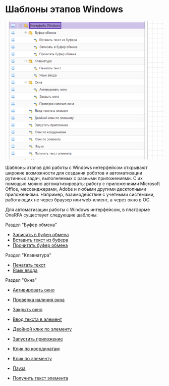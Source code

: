 # Шаблоны этапов Windows

![](<../../../.gitbook/assets/Windows интерфейс списокШаблонов.png>)

Шаблоны этапов для работы с Windows интерфейсом открывают широкие возможности для создания роботов и автоматизации рутинных задач, выполняемых c разными приложениями.  С их помощью можно автоматизировать: работу с приложениями Microsoft Office, мессенджерами, Adobe и любыми другими десктопными приложениями. Например, взаимодействие с учетными системами, работающих не через браузер или web-клиент, а через окно в ОС.&#x20;

Для автоматизации работы с Windows интерфейсом, в платформе OneRPA существует следующие шаблоны:

Раздел "Буфер обмена"

* [Записать в буфер обмена](bufer-obmena/zapisat-v-bufer-obmena.md)
* [Вставить текст из буфера](bufer-obmena/vstavit-tekst-iz-bufera.md)
* [Прочитать буфер обмена](bufer-obmena/prochitat-bufer-obmena.md)

Раздел "Клавиатура"

* [Печатать текст](klaviatura/pechatat-tekst.md)
* [Язык ввода](klaviatura/yazyk-vvoda.md)

Раздел "Окна"

* [Активировать окно](okna/aktivirovat-okno.md)
* [Проверка наличия окна](okna/proverka-nalichiya-okna.md)
* [Закрыть окно](okna/zakryt-okno.md)



* [Ввод текста в элемент](vvod-teksta-v-element.md)
* [Двойной клик по элементу](dvoinoi-klik-po-elementu.md)
* [Запустить приложение](zapustit-prilozhenie.md)
* [Клик по координатам](klik-po-koordinatam.md)
* [Клик по элементу](klik-po-elementu.md)
* [Пауза](pauza.md)
* [Получить текст элемента](poluchit-tekst-elementa.md)

